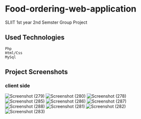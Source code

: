 # Food-ordering-web-application
SLIIT 1st year 2nd Semster Group Project


## Used Technologies
    Php
    Html/Css
    MySql
    
    
## Project Screenshots

### client side
![Screenshot (279)](https://user-images.githubusercontent.com/75413812/209739554-bac8dac9-bfa8-47bc-ba66-4094266a1f01.png)
![Screenshot (280)](https://user-images.githubusercontent.com/75413812/209739570-15f17152-9b85-4380-842e-c25ae60e79ff.png)
![Screenshot (278)](https://user-images.githubusercontent.com/75413812/209739578-68af2ac8-646a-4b0f-ada6-e8abe19c6de6.png)
![Screenshot (285)](https://user-images.githubusercontent.com/75413812/209739612-fd1d51ae-b6fb-4bb9-a84d-23c473247638.png)
![Screenshot (286)](https://user-images.githubusercontent.com/75413812/209739625-76bbb65c-0300-4490-9b03-0924e1b5fc41.png)
![Screenshot (287)](https://user-images.githubusercontent.com/75413812/209739674-31c51bd6-974e-4421-8033-cf990ad2525a.png)
![Screenshot (288)](https://user-images.githubusercontent.com/75413812/209739703-a139e30f-2f89-4c43-b052-62eac735dbb1.png)
![Screenshot (281)](https://user-images.githubusercontent.com/75413812/209739730-db1dceaa-15e7-415d-926c-a36b19ef8e78.png)
![Screenshot (282)](https://user-images.githubusercontent.com/75413812/209739791-756a56c0-ce5b-4ae7-b8d0-20c54a51401e.png)
![Screenshot (283)](https://user-images.githubusercontent.com/75413812/209739844-55449c5e-99c9-4b5c-b2a3-a21a9aa8ac06.png)


